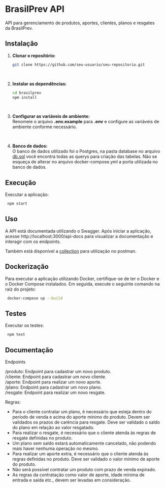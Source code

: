 # BrasilPrev API

API para gerenciamento de produtos, aportes, clientes, planos e resgates da BrasilPrev.

## Instalação

1. **Clonar o repositório:**

   ```bash
   git clone https://github.com/seu-usuario/seu-repositorio.git
   ```
</br>

2. **Instalar as dependências:**

   ```bash
   cd brasilprev
   npm install
   ```
</br>

3. **Configurar as variáveis de ambiente:**  
   Renomeie o arquivo **.env.example** para **.env** e configure as variáveis de ambiente conforme necessário.

</br>

4. **Banco de dados:**  
O banco de dados utilizado foi o Postgres, na pasta database no arquivo [db.sql](src/database/db.sql) você encontra todas as querys para criação das tabelas.
Não se esqueça de alterar no arquivo docker-compose.yml a porta utilizada no banco de dados.

## Execução

Executar a aplicação:

```bash
 npm start
```

## Uso

A API está documentada utilizando o Swagger. Após iniciar a aplicação, acesse http://localhost:3000/api-docs para visualizar a documentação e interagir com os endpoints.

Também está disponível a [collection](brasilprev.postman_collection.json) para utilização no postman.

## Dockerização

Para executar a aplicação utilizando Docker, certifique-se de ter o Docker e o Docker Compose instalados. Em seguida, execute o seguinte comando na raiz do projeto:

```bash
 docker-compose up --build
```

## Testes

Executar os testes:

```bash
 npm test
```

## Documentação

Endpoints

/produto: Endpoint para cadastrar um novo produto.  
/cliente: Endpoint para cadastrar um novo cliente.  
/aporte: Endpoint para realizar um novo aporte.  
/plano: Endpoint para cadastrar um novo plano.  
/resgate: Endpoint para realizar um novo resgate.

Regras:

- Para o cliente contratar um plano, é necessário que esteja dentro do período de venda e acima do aporte mínimo do produto. Devem ser validados os prazos de carência para resgate. Deve ser validado o saldo do plano em relação ao valor resgatado.
- Para realizar o resgate, é necessário que o cliente atenda às regras de resgate definidas no produto. 
- Um plano sem saldo estará automaticamente cancelado, não podendo mais haver nenhuma operação no mesmo. 
- Para realizar um aporte extra, é necessário que o cliente atenda às regras definidas no produto. Deve ser validado o valor mínimo de aporte do produto.
- Não será possível contratar um produto com prazo de venda expirado. 
- As regras da contratação como valor de aporte, idade mínima de entrada e saída etc., devem ser levadas em consideração.